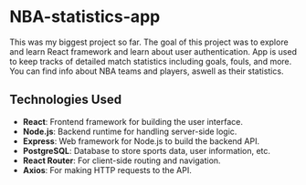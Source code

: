 # NBA-statistics-app
This was my biggest project so far. The goal of this project was to explore and learn React framework and learn about user authentication. App is used to keep tracks of detailed match statistics including goals, fouls, and more. You can find info about NBA teams and players, aswell as their statistics. 

## Technologies Used

- **React**: Frontend framework for building the user interface.
- **Node.js**: Backend runtime for handling server-side logic.
- **Express**: Web framework for Node.js to build the backend API.
- **PostgreSQL**: Database to store sports data, user information, etc.
- **React Router**: For client-side routing and navigation.
- **Axios**: For making HTTP requests to the API.
